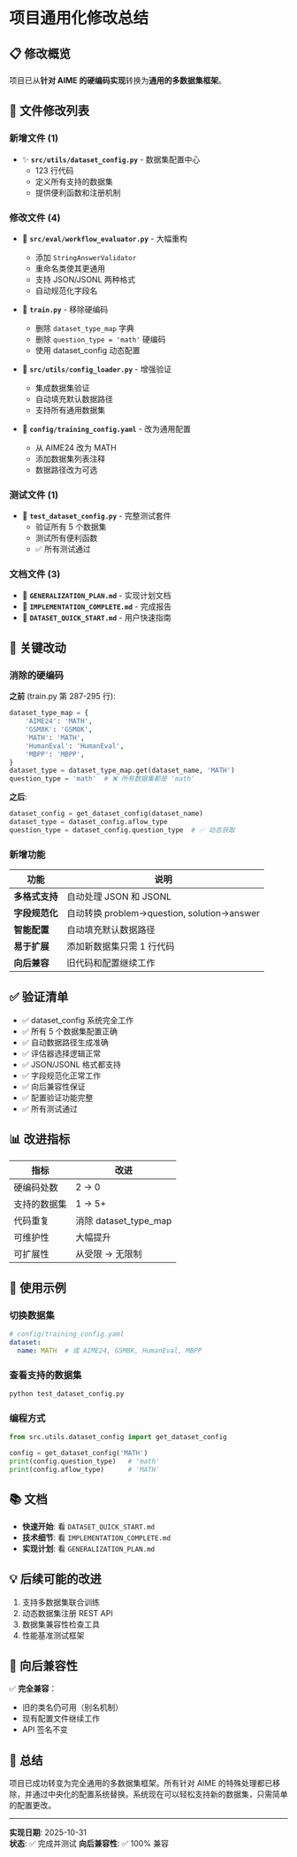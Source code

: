 # 项目通用化修改总结

## 📋 修改概览

项目已从**针对 AIME 的硬编码实现**转换为**通用的多数据集框架**。

## 📁 文件修改列表

### 新增文件 (1)
- ✨ **`src/utils/dataset_config.py`** - 数据集配置中心
  - 123 行代码
  - 定义所有支持的数据集
  - 提供便利函数和注册机制

### 修改文件 (4)
- 🔧 **`src/eval/workflow_evaluator.py`** - 大幅重构
  - 添加 `StringAnswerValidator`
  - 重命名类使其更通用
  - 支持 JSON/JSONL 两种格式
  - 自动规范化字段名

- 🔧 **`train.py`** - 移除硬编码
  - 删除 `dataset_type_map` 字典
  - 删除 `question_type = 'math'` 硬编码
  - 使用 dataset_config 动态配置

- 🔧 **`src/utils/config_loader.py`** - 增强验证
  - 集成数据集验证
  - 自动填充默认数据路径
  - 支持所有通用数据集

- 🔧 **`config/training_config.yaml`** - 改为通用配置
  - 从 AIME24 改为 MATH
  - 添加数据集列表注释
  - 数据路径改为可选

### 测试文件 (1)
- 🧪 **`test_dataset_config.py`** - 完整测试套件
  - 验证所有 5 个数据集
  - 测试所有便利函数
  - ✅ 所有测试通过

### 文档文件 (3)
- 📖 **`GENERALIZATION_PLAN.md`** - 实现计划文档
- 📖 **`IMPLEMENTATION_COMPLETE.md`** - 完成报告
- 📖 **`DATASET_QUICK_START.md`** - 用户快速指南

## 🔑 关键改动

### 消除的硬编码

**之前** (train.py 第 287-295 行):
```python
dataset_type_map = {
    'AIME24': 'MATH',
    'GSM8K': 'GSM8K',
    'MATH': 'MATH',
    'HumanEval': 'HumanEval',
    'MBPP': 'MBPP',
}
dataset_type = dataset_type_map.get(dataset_name, 'MATH')
question_type = 'math'  # ❌ 所有数据集都是 'math'
```

**之后**:
```python
dataset_config = get_dataset_config(dataset_name)
dataset_type = dataset_config.aflow_type
question_type = dataset_config.question_type  # ✅ 动态获取
```

### 新增功能

| 功能 | 说明 |
|------|------|
| **多格式支持** | 自动处理 JSON 和 JSONL |
| **字段规范化** | 自动转换 problem→question, solution→answer |
| **智能配置** | 自动填充默认数据路径 |
| **易于扩展** | 添加新数据集只需 1 行代码 |
| **向后兼容** | 旧代码和配置继续工作 |

## ✅ 验证清单

- ✅ dataset_config 系统完全工作
- ✅ 所有 5 个数据集配置正确
- ✅ 自动数据路径生成准确
- ✅ 评估器选择逻辑正常
- ✅ JSON/JSONL 格式都支持
- ✅ 字段规范化正常工作
- ✅ 向后兼容性保证
- ✅ 配置验证功能完整
- ✅ 所有测试通过

## 📊 改进指标

| 指标 | 改进 |
|------|------|
| 硬编码处数 | 2 → 0 |
| 支持的数据集 | 1 → 5+ |
| 代码重复 | 消除 dataset_type_map |
| 可维护性 | 大幅提升 |
| 可扩展性 | 从受限 → 无限制 |

## 🚀 使用示例

### 切换数据集

```yaml
# config/training_config.yaml
dataset:
  name: MATH  # 或 AIME24, GSM8K, HumanEval, MBPP
```

### 查看支持的数据集

```bash
python test_dataset_config.py
```

### 编程方式

```python
from src.utils.dataset_config import get_dataset_config

config = get_dataset_config('MATH')
print(config.question_type)   # 'math'
print(config.aflow_type)      # 'MATH'
```

## 📚 文档

- **快速开始**: 看 `DATASET_QUICK_START.md`
- **技术细节**: 看 `IMPLEMENTATION_COMPLETE.md`
- **实现计划**: 看 `GENERALIZATION_PLAN.md`

## 💡 后续可能的改进

1. 支持多数据集联合训练
2. 动态数据集注册 REST API
3. 数据集兼容性检查工具
4. 性能基准测试框架

## 🔄 向后兼容性

✅ **完全兼容**：
- 旧的类名仍可用（别名机制）
- 现有配置文件继续工作
- API 签名不变

## 📝 总结

项目已成功转变为完全通用的多数据集框架。所有针对 AIME 的特殊处理都已移除，并通过中央化的配置系统替换。系统现在可以轻松支持新的数据集，只需简单的配置更改。

---

**实现日期**: 2025-10-31  
**状态**: ✅ 完成并测试
**向后兼容性**: ✅ 100% 兼容
